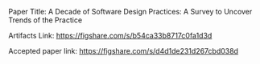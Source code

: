 Paper Title: A Decade of Software Design Practices: A Survey to Uncover Trends of the Practice

Artifacts Link: https://figshare.com/s/b54ca33b8717c0fa1d3d

Accepted paper link: https://figshare.com/s/d4d1de231d267cbd038d
